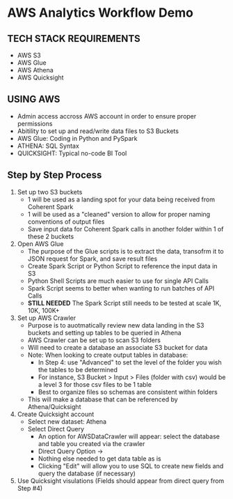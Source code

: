 # AWS Analytics Workflow Demo

## TECH STACK REQUIREMENTS
- AWS S3
- AWS Glue
- AWS Athena
- AWS Quicksight

## USING AWS
 - Admin access accross AWS account in order to ensure proper permissions
 - Abitility to set up and read/write data files to S3 Buckets
 - AWS Glue: Coding in Python and PySpark 
 - ATHENA: SQL Syntax
 - QUICKSIGHT: Typical no-code BI Tool

## Step by Step Process
1. Set up two S3 buckets
    - 1 will be used as a landing spot for your data being received from Coherent Spark
    - 1 will be used as a "cleaned" version to allow for proper naming conventions of output files
    - Save input data for Coherent Spark calls in another folder within 1 of these 2 buckets 
2. Open AWS Glue
    - The purpose of the Glue scripts is to extract the data, transofrm it to JSON request for Spark, and save result files
    - Create Spark Script or Python Script to reference the input data in S3
    - Python Shell Scripts are much easier to use for single API Calls
    - Spark Script seems to better when wanting to run batches of API Calls
    - **STILL NEEDED** The Spark Script still needs to be tested at scale 1K, 10K, 100K+
3. Set up AWS Crawler
    - Purpose is to auotmatically review new data landing in the S3 buckets and setting up tables to be queried in Athena
    - AWS Crawler can be set up to scan S3 folders
    - Will need to create a database an associate S3 bucket for data
    - Note: When looking to create output tables in database: 
        - In Step 4: use "Advanced" to set the level of the folder you wish the tables to be determined
        - For instance, S3 Bucket > Input > Files (folder with csv) would be a level 3 for those csv files to be 1 table
        - Best to organize files so schemas are consistent within folders
    - This will make a database that can be referenced by Athena/Quicksight
4. Create Quicksight account
    - Select new dataset: Athena
    - Select Direct Query
        - An option for AWSDataCrawler will appear: select the database and table you created via the crawler
        - Direct Query Option ->
        - Nothing else needed to get data table as is
        - Clicking "Edit" will allow you to use SQL to create new fields and query the database (if necessary)
5. Use Quicksight visulations (Fields should appear from direct query from Step #4)